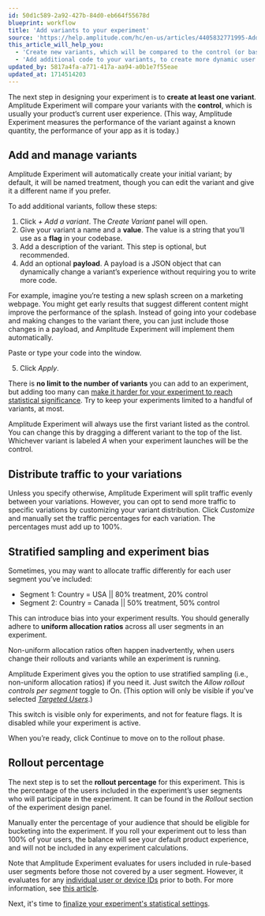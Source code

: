 ```yaml
---
id: 50d1c589-2a92-427b-84d0-eb664f55678d
blueprint: workflow
title: 'Add variants to your experiment'
source: 'https://help.amplitude.com/hc/en-us/articles/4405832771995-Add-variants-to-your-experiment'
this_article_will_help_you:
  - 'Create new variants, which will be compared to the control (or baseline)'
  - 'Add additional code to your variants, to create more dynamic user experiences'
updated_by: 5817a4fa-a771-417a-aa94-a0b1e7f55eae
updated_at: 1714514203
---
```

The next step in designing your experiment is to **create at least one variant**. Amplitude Experiment will compare your variants with the **control**, which is usually your product’s current user experience. (This way, Amplitude Experiment measures the performance of the variant against a known quantity, the performance of your app as it is today.)

## Add and manage variants

Amplitude Experiment will automatically create your initial variant; by default, it will be named treatment, though you can edit the variant and give it a different name if you prefer.

To add additional variants, follow these steps:

1. Click *+ Add a variant*. The *Create Variant* panel will open.
2. Give your variant a name and a **value**. The value is a string that you’ll use as a **flag** in your codebase.
3. Add a description of the variant. This step is optional, but recommended.
4. Add an optional **payload**. A payload is a JSON object that can dynamically change a variant’s experience without requiring you to write more code.

For example, imagine you’re testing a new splash screen on a marketing webpage. You might get early results that suggest different content might improve the performance of the splash. Instead of going into your codebase and making changes to the variant there, you can just include those changes in a payload, and Amplitude Experiment will implement them automatically.

Paste or type your code into the window. 

5. Click *Apply*.

There is **no limit to the number of variants** you can add to an experiment, but adding too many can [make it harder for your experiment to reach statistical significance](/experiment/advanced-techniques/multiple-hypothesis-testing). Try to keep your experiments limited to a handful of variants, at most.

Amplitude Experiment will always use the first variant listed as the control. You can change this by dragging a different variant to the top of the list. Whichever variant is labeled *A* when your experiment launches will be the control.

## Distribute traffic to your variations

Unless you specify otherwise, Amplitude Experiment will split traffic evenly between your variations. However, you can opt to send more traffic to specific variations by customizing your variant distribution. Click *Customize* and manually set the traffic percentages for each variation. The percentages must add up to 100%.

## Stratified sampling and experiment bias

Sometimes, you may want to allocate traffic differently for each user segment you’ve included:

* Segment 1: Country = USA || 80% treatment, 20% control
* Segment 2: Country = Canada || 50% treatment, 50% control

This can introduce bias into your experiment results. You should generally adhere to **uniform allocation ratios** across all user segments in an experiment. 

Non-uniform allocation ratios often happen inadvertently, when users change their rollouts and variants while an experiment is running.

Amplitude Experiment gives you the option to use stratified sampling (i.e., non-uniform allocation ratios) if you need it. Just switch the *Allow rollout controls per segment* toggle to On. (This option will only be visible if you've selected [*Targeted Users*](/experiment/workflow/define-audience).)

This switch is visible only for experiments, and not for feature flags. It is disabled while your experiment is active.

When you’re ready, click Continue to move on to the rollout phase.

## Rollout percentage

The next step is to set the **rollout percentage** for this experiment. This is the percentage of the users included in the experiment’s user segments who will participate in the experiment. It can be found in the *Rollout* section of the experiment design panel.

Manually enter the percentage of your audience that should be eligible for bucketing into the experiment. If you roll your experiment out to less than 100% of your users, the balance will see your default product experience, and will not be included in any experiment calculations.

Note that Amplitude Experiment evaluates for users included in rule-based user segments before those not covered by a user segment. However, it evaluates for any [individual user or device IDs](https://help.amplitude.com/hc/en-us/articles/360061687131#qa-before-rollout) prior to both. For more information, see [this article](https://www.docs.developers.amplitude.com/experiment/general/evaluation/implementation/).

Next, it's time to [finalize your experiment's statistical settings](/experiment/workflow/finalize-statistical-preferences).